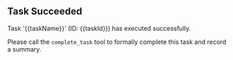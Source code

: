 ## Task Succeeded

Task '{{taskName}}' (ID: {{taskId}}) has executed successfully.

Please call the `complete_task` tool to formally complete this task and record a summary. 